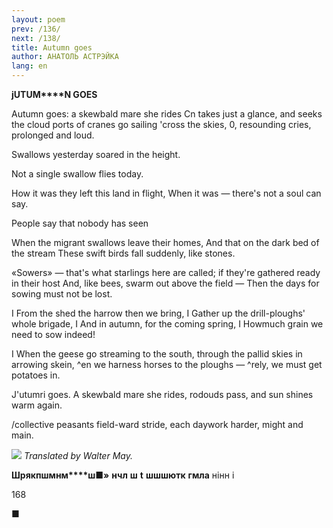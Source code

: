 ```yaml
---
layout: poem
prev: /136/
next: /138/
title: Autumn goes
author: АНАТОЛЬ АСТРЭЙКА
lang: en
---
```



 
**jUTUM****N GOES**

Autumn goes: a skewbald mare she rides Cn takes just a glance, and seeks the cloud ports of  cranes go sailing 'cross the skies, 0, resounding cries, prolonged and loud.

Swallows yesterday soared in the height.

Not a single swallow flies today.

How it was they left this land in flight, When it was — there's not a soul can say.

People say that nobody has seen

When the migrant swallows leave their homes, And that on the dark bed of the stream These swift birds fall suddenly, like stones.

«Sowers» — that's what starlings here are called; if they're gathered ready in their host And, like bees, swarm out above the field — Then the days for sowing must not be lost.

I From the shed the harrow then we bring, I Gather up the drill-ploughs' whole brigade, I And in autumn, for the coming spring, I Howmuch  grain  we  need  to  sow  indeed!

I When the geese go streaming to the south, through the pallid skies in arrowing skein, ^en we harness horses to the ploughs — ^rely, we must get potatoes in.

J'utumri goes. A skewbald mare she rides,  rodouds pass, and sun shines warm again.

/collective peasants field-ward stride, each daywork harder, might and main.

![](2022-%D0%9C%D1%96%D0%BD%D1%81%D0%BA-%D0%BB%D1%83%D1%87%D0%BD%D0%B0%D1%81%D1%86%D1%8C-%D0%BC%D1%96%D0%BA%D0%BE%D0%BB%D0%B0-%D0%BC%D1%8F%D1%82%D0%BB%D1%96%D1%86%D0%BA%D1%96_html_7735e094ac482bb4.jpg) _Translated by Walter May._

**Шрякпшмнм****ш■»**  **нчл**  **ш**  **t**  **шш****ш****ютк**  **гмла**  нінн і

168

■

